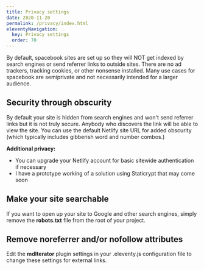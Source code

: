```yaml
---
title: Privacy settings 
date: 2020-11-20
permalink: /privacy/index.html
eleventyNavigation:
  key: Privacy settings
  order: 70 
---
```

By default, spacebook sites are set up so they will NOT get indexed by search engines or send referrer links to outside sites. There are no ad trackers, tracking cookies, or other nonsense installed. Many use cases for spacebook are semiprivate and not necessarily intended for a larger audience.

## Security through obscurity

By default your site is hidden from search engines and won't send referrer links but it is not truly secure. Anybody who discovers the link will be able to view the site. You can use the default Netlify site URL for added obscurity (which typically includes gibberish word and number combos.)

**Additional privacy:**

* You can upgrade your Netlify account for basic sitewide authentication if necessary
* I have a prototype working of a solution using Staticrypt that may come soon 

## Make your site searchable

If you want to open up your site to Google and other search engines, simply remove the **robots.txt** file from the root of your project. 

## Remove noreferrer and/or nofollow attributes

Edit the **mdIterator** plugin settings in your .eleventy.js configuration file to change these settings for external links.